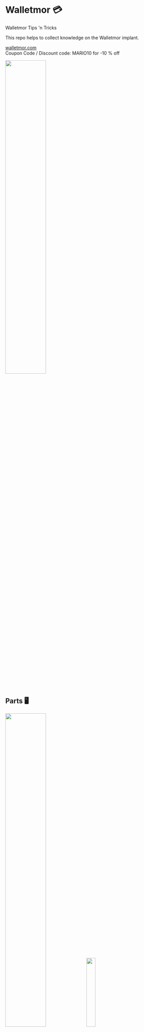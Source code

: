 # Walletmor 💳
Walletmor Tips 'n Tricks

This repo helps to collect knowledge on the Walletmor implant.

[walletmor.com](https://walletmor.com?sca_ref=3437865.2hr2fbkecW])  
Coupon Code / Discount code: MARIO10 for -10 % off

<img src="https://github.com/DRIgnazGortngschirl/walletmor/blob/main/img/walletmor-light_effect_on_circuit_board.gif" width="50%" height="50%"/>

## Parts 🖥️
<img src="https://github.com/DRIgnazGortngschirl/walletmor/blob/main/img/walletmor-parts.png" width="50%" height="50%"/><img src="https://github.com/DRIgnazGortngschirl/walletmor/blob/main/img/walletmor-parts1.png" width="23.42%" height="23.42%"/>

## Size & Weigh 📏⚖️
<img src="https://github.com/DRIgnazGortngschirl/walletmor/blob/main/img/walletmor-size.png" width="20%" height="20%"/>

Dimensions: approx. 0.5 mm x 7 mm x 28 mm  
Weigh: < 1 gram

## Impact strength 💥
Can sustain 500 newtons.

## Sweet spots on POS Terminals 🎯
| Vendor       | Model       | Sweet Spot                                                                                                                                 | Location / Notes                                                  |
|--------------|-------------|--------------------------------------------------------------------------------------------------------------------------------------------|-------------------------------------------------------------------|
| Concardis    | N/A         | <img src="https://github.com/DRIgnazGortngschirl/walletmor/blob/main/img/pos-terminals/concardis-na.png" width="30%" height="30%"/>        | Top middle of the screen about 1 cm down from the screens edge.   | 
| Ingenico     | Desk 5000   | <img src="https://github.com/DRIgnazGortngschirl/walletmor/blob/main/img/pos-terminals/ingenico-desk5000.png" width="30%" height="30%"/>   | Above the model number vertical on the angled side.               | 
| Nayax        | Onyx        | <img src="https://github.com/DRIgnazGortngschirl/walletmor/blob/main/img/pos-terminals/nayax-onyx.png" width="30%" height="30%"/>          | In the middle between the vendor text and the NFC indicator bars. | 
| Verifone     | Engage P400 | <img src="https://github.com/DRIgnazGortngschirl/walletmor/blob/main/img/pos-terminals/verifone-engageP400.png" width="30%" height="30%"/> | Top middle of the screen about 1,5cm down from the screens edge.  | 
| Verifone     | V400m       | <img src="https://github.com/DRIgnazGortngschirl/walletmor/blob/main/img/pos-terminals/verifone-V400m.png" width="30%" height="30%"/>      | Top middle of the screen about 1 cm down from the screens edge.   | 


## ISO Standards 📃
### Health
[ISO 10993-5:2009](https://www.iso.org/obp/ui/#iso:std:iso:10993:-5:ed-3:v1:en)  
[ISO 10993-12:2021](https://www.iso.org/obp/ui/#iso:std:iso:10993:-12:ed-5:v1:en)
### Chip
[ISO/IEC 14443 Type A](https://nfc-tools.github.io/resources/standards/iso14443A/)  
Manufacturer: NXP - IBM  
Product: JCOP41 v2.2  
Serialnumber: 04:32:5D:DA:AC:5F:80  
ATQA: 00 48  
SAK: 20  
ATS: 0x0031C173C84000009000

## Card Infos 
Expiry Date: 05/29 (May/2029) 31st. May 2029  
Date of issue: 05/22 (May/2022) 31st. May 2022

Name: Mastercard  
Service Code: 226  
* 2 Interchange: International (Integrated Circuit Card)  
* 2 Authorization Processing: By Issuer via Online  
* 6 Allowed Services: No restrictions (Prompt for PIN if PED present)  

<img src="https://github.com/DRIgnazGortngschirl/walletmor/blob/main/img/walletmor-nfc-tools-read.png" width="30%" height="30%"/> 
<img src="https://github.com/DRIgnazGortngschirl/walletmor/blob/main/img/walletmor_metrodroid-read.png" width="30%" height="30%"/>  
<img src="https://github.com/DRIgnazGortngschirl/walletmor/blob/main/img/walletmor-metrodroid-log-read.png" width="30%" height="30%"/>  
<img src="https://github.com/DRIgnazGortngschirl/walletmor/blob/main/img/walletmor_bankomat-card-infos-2-read.png" width="30%" height="30%"/>  


## X-Ray Images 🩻 
<img src="https://github.com/DRIgnazGortngschirl/walletmor/blob/main/img/walletmor-x_ray.png" width="30%" height="30%"/>
